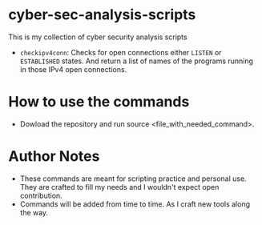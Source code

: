 # cyber-sec-analysis-scripts
This is my collection of cyber security analysis scripts

- `checkipv4conn`: Checks for open connections either `LISTEN` or `ESTABLISHED` states. And return a list of names of the programs running in those IPv4 open connections.

# How to use the commands

- Dowload the repository and run source <file_with_needed_command>.

# Author Notes

- These commands are meant for scripting practice and personal use. They are crafted to fill my needs and I wouldn't expect open contribution.
- Commands will be added from time to time. As I craft new tools along the way.
